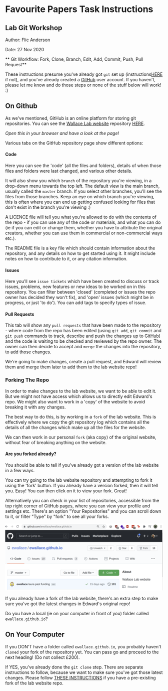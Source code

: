 # Favourite Papers Task Instructions
## Lab Git Workshop

Author: Flic Anderson

Date: 27 Nov 2020

** Git Workflow: Fork, Clone, Branch, Edit, Add, Commit, Push, Pull Request**

These instructions presume you've already got `git` set up (instructions[HERE](setup_git.md) if not), and you've already created a [GitHub](https://github.com/) user account.  If you haven't, please let me know and do those steps or none of the stuff below will work! :)

## On Github

As we've mentioned, GitHub is an online platform for storing git repositories. You can see the [Wallace Lab website](https://ewallace.github.io/) repository [HERE](https://github.com/ewallace/ewallace.github.io).  

*Open this in your browser and have a look at the page!*

Various tabs on the GitHub repository page show different options:

#### Code

Here you can see the 'code' (all the files and folders), details of when those files and folders were last changed, and various other details.  

It will also show you which `branch` of the repository you're viewing, in a drop-down menu towards the top left. The default view is the main branch, usually called the `master` branch. If you select other branches, you'll see the files from those branches. Keep an eye on which branch you're viewing, this is often where you can end up getting confused looking for files that don't exist in the branch you're viewing :)

A LICENCE file will tell you what you're allowed to do with the contents of the repo - if you can use any of the code or materials, and what you can do (ie if you can edit or change them, whether you have to attribute the original creators, whether you can use them in commercial or non-commercial ways etc.).

The README file is a key file which should contain information about the repository, and any details on how to get started using it.  It might include notes on how to contribute to it, or any citation information.

#### Issues

Here you'll see `issue tickets` which have been created to discuss or track issues, problems, new features or new ideas to be worked on in this repository. You can filter between 'closed' (completed or issues the repo owner has decided they won't fix), and 'open' issues (which might be in progress, or just 'to do').  You can add tags to specify types of issue.

#### Pull Requests

This tab will show any `pull requests` that have been made to the repository - where code from the repo has been edited (using `git add`, `git commit` and `git push` commands to track, describe and push the changes up to GitHub) and the code is waiting to be checked and reviewed by the repo owner.  The owner can then decide to accept and `merge` the changes into the repository, to add those changes.

We're going to make changes, create a pull request, and Edward will review them and merge them later to add them to the lab website repo!


### Forking The Repo

In order to make changes to the lab website, we want to be able to edit it. But we might not have access which allows us to directly edit Edward's repo.  We might also want to work in a 'copy' of the website to avoid breaking it with any changes.  

The best way to do this, is by working in a `fork` of the lab website.  This is effectively where we copy the git repository log which contains all the details of all the changes which make up all the files for the website.

We can then work in our personal `fork` (aka copy) of the original website, without fear of breaking anything on the website.  

#### Are you forked already?

You should be able to tell if you've already got a version of the lab website in a few ways.

You can try going to the lab website repository and attempting to fork it using the 'fork' button. If you already have a version forked, then it will tell you. Easy!  You can then click on it to view your fork. Great!

Alternatively you can check in your list of repositories, accessible from the top right corner of GitHub pages, where you can view your profile and settings etc. There's an option "Your Repositories" and you can scroll down to it, or filter "Type" by "fork" to see all your forks.

![](images/wallacelabwebsite_fork.png)

If you already have a fork of the lab website, there's an extra step to make sure you've got the latest changes in Edward's original repo!

Do you have a local (ie on your computer in front of you) folder called `ewallace.github.io`?  

## On Your Computer

If you DON'T have a folder called `ewallace.github.io`, you probably haven't `cloned` your fork of the repository yet. You can pass go and proceed to the next heading! (Do not collect £200).

If YES, you've already done the `git clone` step.  There are separate instructions to follow, because we want to make sure you've got those latest changes.  Please follow [THESE INSTRUCTIONS](already_forked.md) if you have a pre-existing fork of the lab website repo.
